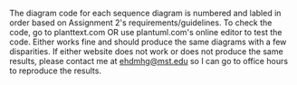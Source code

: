 The diagram code for each sequence diagram is numbered and labled in order based on Assignment 2's requirements/guidelines.
To check the code, go to planttext.com OR use plantuml.com's online editor to test the code. Either works fine and should produce the same diagrams with a few disparities.
If either website does not work or does not produce the same results, please contact me at ehdmhg@mst.edu so I can go to office hours to reproduce the results. 
